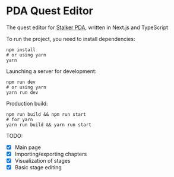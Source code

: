 # PDA Quest Editor
The quest editor for [Stalker PDA](https://pda.artux.net), written in Next.js and TypeScript

To run the project, you need to install dependencies:
```shell
npm install
# or using yarn
yarn
```
Launching a server for development:
```shell
npm run dev
# or using yarn 
yarn run dev
```
Production build:
```shell
npm run build && npm run start
# for yarn
yarn run build && yarn run start 
```

TODO:
- [x] Main page
- [x] Importing/exporting chapters
- [x] Visualization of stages
- [x] Basic stage editing